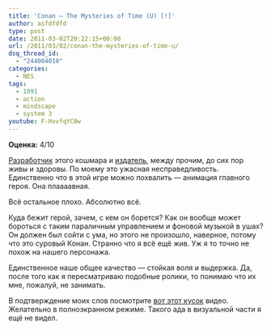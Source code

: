 ```yaml
---
title: 'Conan – The Mysteries of Time (U) [!]'
author: asfdfdfd
type: post
date: 2011-03-02T20:22:15+00:00
url: /2011/03/02/conan-the-mysteries-of-time-u/
dsq_thread_id:
  - "244004010"
categories:
  - NES
tags:
  - 1991
  - action
  - mindscape
  - system 3
youtube: F-HvvfqYC0w
---
```

**Оценка:** 4/10

[Разработчик][1] этого кошмара и [издатель][2], между прочим, до сих пор живы и здоровы. По моему это ужасная несправедливость. Единственно что в этой игре можно похвалить — анимация главного героя. Она плаааавная.

Всё остальное плохо. Абсолютно всё.

Куда бежит герой, зачем, с кем он борется? Как он вообще может бороться с таким параличным управлением и фоновой музыкой в ушах? Он должен был сойти с ума, но этого не произошло, наверное, потому что это суровый Конан. Странно что я всё ещё жив. Уж я то точно не похож на нашего персонажа. 

Единственное наше общее качество — стойкая воля и выдержка. Да, после того как я пересматриваю подобные ролики, то понимаю что их мне, пожалуй, не занимать.

В подтверждение моих слов посмотрите [вот этот кусок](http://www.youtube.com/watch?v=F-HvvfqYC0w#t=0h5m50s) видео. Желательно в полноэкранном режиме. Такого ада в визуальной части я ещё не видел.

 [1]: https://www.mobygames.com/company/system-3-software-limited
 [2]: https://www.mobygames.com/company/mindscape-sa
